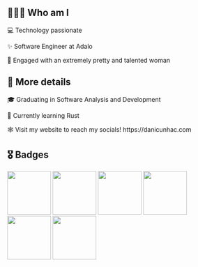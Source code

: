 ## 🧑🏻‍💻 Who am I
<p>
  💻 Technology passionate
</p>
<p>
  ✨ Software Engineer at Adalo
</p>
<p>
  💍  Engaged with an extremely pretty and talented woman

## 📓 More details

<p>
  <p>
  🎓  Graduating in Software Analysis and Development
  </p>
  <p>
  🦀  Currently learning Rust
  </p>
  <p>
  🕸 Visit my website to reach my socials! https://danicunhac.com
  </p>

## 🎖 Badges
<p>
 <img src="https://www.holopin.io/_next/image?url=https%3A%2F%2Fassets.holopin.io%2FeyJidWNrZXQiOiJob2xvcGluLWFzc2V0cyIsImtleSI6ImFzc2V0cy9jbDd0ZDhncDUwMTMyMDlrMHd1OHFlNHg5IiwiZWRpdHMiOnsicm90YXRlIjpudWxsfX0%3D&w=3840&q=75" width="100" height="100" />
<img src="https://www.holopin.io/_next/image?url=https%3A%2F%2Fassets.holopin.io%2FeyJidWNrZXQiOiJob2xvcGluLWFzc2V0cyIsImtleSI6ImFzc2V0cy9jbDhlcTN6OWMwMzU3MDlsM2Z4OTluOHg2IiwiZWRpdHMiOnsicm90YXRlIjpudWxsfX0%3D&w=3840&q=75" width="100" height="100" />
<img src="https://www.holopin.io/_next/image?url=https%3A%2F%2Fassets.holopin.io%2FeyJidWNrZXQiOiJob2xvcGluLWFzc2V0cyIsImtleSI6ImFzc2V0cy9jbDhkNmZycXowMTgxMDltaGFleGpmczRwIiwiZWRpdHMiOnsicm90YXRlIjpudWxsfX0%3D&w=3840&q=75" width="100" height="100" />
<img src="https://xesque.rocketseat.dev/platform/badges/Pioneer.svg" width="100" height="100" />
<img src="https://xesque.rocketseat.dev/platform/badges/1660163696423.png" width="100" height="100" />
<img src="https://www.holopin.io/_next/image?url=https%3A%2F%2Fassets.holopin.io%2FeyJidWNrZXQiOiJob2xvcGluLWFzc2V0cyIsImtleSI6ImFzc2V0cy9jbDlmczZqdWgxNjI1ODA5bWkyNXAyNjRtbiIsImVkaXRzIjp7InJvdGF0ZSI6bnVsbH19&w=1920&q=75" width="100" height="100" />
</p>
